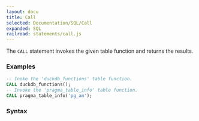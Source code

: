 ```yaml
---
layout: docu
title: Call
selected: Documentation/SQL/Call
expanded: SQL
railroad: statements/call.js
---
```


The `CALL` statement invokes the given table function and returns the results.

### Examples
```sql
-- Inoke the 'duckdb_functions' table function.
CALL duckdb_functions();
-- Invoke the 'pragma_table_info' table function. 
CALL pragma_table_info('pg_am');
```

### Syntax
<div id="rrdiagram1"></div>
